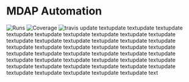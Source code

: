 # MDAP Automation
![Runs](https://badges.openebs.ci/badge/E2E%20runs-2878-orange.svg)
![Coverage](https://badges.openebs.ci/badge/E2E%20coverage-52%25-green.svg)
![travis](https://travis-ci.com/harshita-sharma-mayadata/test_badges.svg?branch=master&style=flat-square)
update textupdate textupdate textupdate textupdate textupdate textupdate textupdate textupdate textupdate textupdate textupdate textupdate textupdate textupdate textupdate textupdate textupdate textupdate textupdate textupdate textupdate textupdate textupdate textupdate textupdate textupdate textupdate textupdate textupdate textupdate textupdate textupdate textupdate textupdate textupdate textupdate textupdate textupdate textupdate textupdate textupdate textupdate textupdate textupdate text